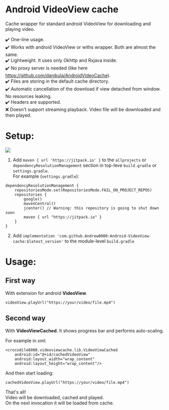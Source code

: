 # Android VideoView cache  
Cache wrapper for standard android VideoView for downloading and playing video.

✔️ One-line usage.  
✔️ Works with android VideoView or withs wrapper. Both are almost the same.  
✔️ Lightweight. It uses only Okhttp and Rxjava inside.  
✔️ No proxy server is needed (like here https://github.com/danikula/AndroidVideoCache).  
✔️ Files are storing in the default cache directory.  
✔️ Automatic cancellation of the download if view detached from window. No resources leaking.  
✔️ Headers are supported.  
❌ Doesn't support streaming playback. Video file will be downloaded and then played.  

# Setup:  

[![](https://jitpack.io/v/Andrew0000/Android-VideoView-cache.svg)](https://jitpack.io/#Andrew0000/Android-VideoView-cache)

1. Add `maven { url 'https://jitpack.io' }` to the `allprojects` or `dependencyResolutionManagement` section in top-leve `build.gradle` or `settings.gradle`.  
For example (`settings.gradle`):
```
dependencyResolutionManagement {
    repositoriesMode.set(RepositoriesMode.FAIL_ON_PROJECT_REPOS)
    repositories {
        google()
        mavenCentral()
        jcenter() // Warning: this repository is going to shut down soon
        maven { url "https://jitpack.io" }
    }
}
```
2. Add `implementation 'com.github.Andrew0000:Android-VideoView-cache:$latest_version'` to the module-level `build.gradle`

# Usage:

## First way  
With extension for android **VideoView**.

```
videoView.playUrl("https://your/video/file.mp4")
```


## Second way  
With **VideoViewCached**. It shows progress bar and performs auto-scaling. 

For example in xml:  

```
<crocodile8008.videoviewcache.lib.VideoViewCached
    android:id="@+id/cachedVideoView"
    android:layout_width="wrap_content"
    android:layout_height="wrap_content"/>
```

And then start loading:
```
cachedVideoView.playUrl("https://your/video/file.mp4")
```
That's all!  
Video will be downloaded, cached and played.  
On the next invocation it will be loaded from cache.  
